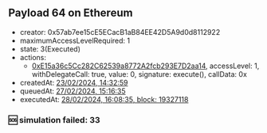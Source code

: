 ## Payload 64 on Ethereum

- creator: 0x57ab7ee15cE5ECacB1aB84EE42D5A9d0d8112922
- maximumAccessLevelRequired: 1
- state: 3(Executed)
- actions:
  - [0xE15a36c5Cc282C62539a8772A2fcb293E7D2aa14](https://etherscan.io/tx/0xE15a36c5Cc282C62539a8772A2fcb293E7D2aa14), accessLevel: 1, withDelegateCall: true, value: 0, signature: execute(), callData: 0x
- createdAt: [23/02/2024, 14:32:59](https://etherscan.io/tx/0x867658e7e54c30d7c70d04c6eedf6de6c220fca59fa623c4f0b28ed8b3360a74)
- queuedAt: [27/02/2024, 15:16:35](https://etherscan.io/tx/0xb6dd28cb400bf8e56ba12f9031148a96453e551059d0a22600fac94b18b3aa78)
- executedAt: [28/02/2024, 16:08:35, block: 19327118](https://etherscan.io/tx/0x0582e47ce9d9c0a5868ba14c91f63d5f6feae339d6cafad5cb770d9c4f1465a0)

### :sos: simulation failed: 33
